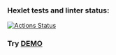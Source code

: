### Hexlet tests and linter status:
[![Actions Status](https://github.com/d13ch/frontend-project-12/workflows/hexlet-check/badge.svg)](https://github.com/d13ch/frontend-project-12/actions)

### Try [DEMO](https://hexlet-chat-by-dch.up.railway.app/)